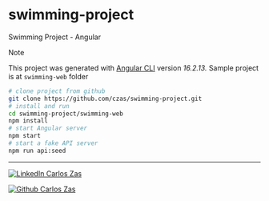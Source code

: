 # swimming-project
Swimming Project - Angular


> [!NOTE]
> This project was generated with [Angular CLI](https://github.com/angular/angular-cli) version _16.2.13._
> Sample project is at `swimming-web` folder

```bash
# clone project from github
git clone https://github.com/czas/swimming-project.git
# install and run
cd swimming-project/swimming-web
npm install
# start Angular server
npm start
# start a fake API server
npm run api:seed
```
---

<footer>
  <p>
    <a href="https://es.linkedin.com/in/carloszaszas" target="_blank">
        <img 
            src="https://img.shields.io/badge/LinkedIn-Carlos_Zas-0077B5?style=for-the-badge&logo=linkedin" alt="LinkedIn Carlos Zas" />
    </a>
  </p>
  <p>
    <a href="https://github.com/czas" target="_blank">
      <img 
        src="https://img.shields.io/github/followers/czas?style=for-the-badge&logo=github&label=profile%20Carlos%20Zas" alt="Github Carlos Zas" />
    </a>
  </p>
</footer>
